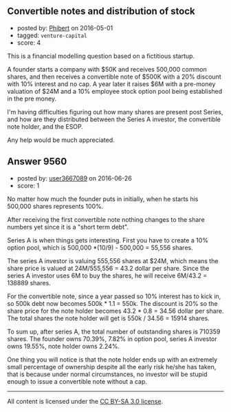 ## Convertible notes and distribution of stock

- posted by: [Phibert](https://stackexchange.com/users/3664593/phibert) on 2016-05-01
- tagged: `venture-capital`
- score: 4

<p>This is a financial modelling question based on a fictitious startup.</p>

<p>A founder starts a company with $50K and receives 500,000 common shares, and then receives a convertible note of $500K with a 20% discount with 10% interest and no cap. A year later it raises $6M with a pre-money valuation of $24M and a 10% employee stock option pool being established in the pre money. </p>

<p>I'm having difficulties figuring out how many shares are present post Series, and how are they distributed between the Series A investor, the convertible note holder, and the ESOP. </p>

<p>Any help would be much appreciated. </p>



## Answer 9560

- posted by: [user3667089](https://stackexchange.com/users/4510966/user3667089) on 2016-06-26
- score: 1

<p>No matter how much the founder puts in initially, when he starts his 500,000 shares represents 100%.</p>

<p>After receiving the first convertible note nothing changes to the share numbers yet since it is a "short term debt".</p>

<p>Series A is when things gets interesting. First you have to create a 10% option pool, which is 500,000 *(10/9) - 500,000 = 55,556 shares.</p>

<p>The series A investor is valuing 555,556 shares at $24M, which means the share price is valued at 24M/555,556 = 43.2 dollar per share. Since the series A investor uses 6M to buy the shares, he will receive 6M/43.2 = 138889 shares.</p>

<p>For the convertible note, since a year passed so 10% interest has to kick in, so 500k debt now becomes 500k * 1.1 = 550k. The discount is 20% so the share price for the note holder becomes 43.2 * 0.8 = 34.56 dollar per share. The total shares the note holder will get is 550k / 34.56 =  15914 shares.</p>

<p>To sum up, after series A, the total number of outstanding shares is 710359 shares. The founder owns 70.39%, 7.82% in option pool, series A investor owns 19.55%, note holder owns 2.24%.</p>

<p>One thing you will notice is that the note holder ends up with an extremely small percentage of ownership despite all the early risk he/she has taken, that is because under normal circumstances, no investor will be stupid enough to issue a convertible note without a cap.</p>




---

All content is licensed under the [CC BY-SA 3.0 license](https://creativecommons.org/licenses/by-sa/3.0/).
